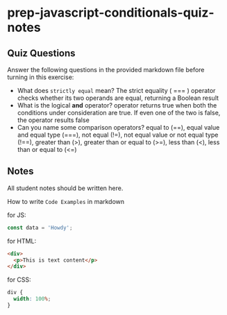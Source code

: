 # prep-javascript-conditionals-quiz-notes

## Quiz Questions

Answer the following questions in the provided markdown file before turning in this exercise:

- What does `strictly equal` mean?
  The strict equality ( === ) operator checks whether its two operands are equal, returning a Boolean result
- What is the logical **and** operator?
  operator returns true when both the conditions under consideration are true. If even one of the two is false, the operator results false
- Can you name some comparison operators?
  equal to (==), equal value and equal type (===), not equal (!=), not equal value or not equal type (!==), greater than (>), greater than or equal to (>=), less than (<), less than or equal to (<=)

## Notes

All student notes should be written here.

How to write `Code Examples` in markdown

for JS:

```javascript
const data = 'Howdy';
```

for HTML:

```html
<div>
  <p>This is text content</p>
</div>
```

for CSS:

```css
div {
  width: 100%;
}
```
